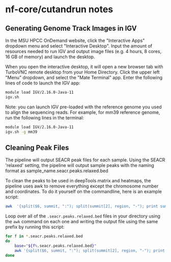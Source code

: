 # nf-core/cutandrun notes

## Generating Genome Track Images in IGV
In the MSU HPCC OnDemand website, click the "Interactive Apps" dropdown menu and select "Interactive Desktop". Input the amount of resources needed to run IGV and output image files (e.g. 4 hours, 8 cores, 16 GB of memory) and launch the desktop.

When you open the interactive desktop, it will open a new browser tab with TurboVNC remote desktop from your Home Directory. Click the upper left "Menu" dropdown, and select the "Mate Terminal" app. Enter the following lines of code to launch the IGV app:
```bash
module load IGV/2.16.0-Java-11
igv.sh
```
Note: you can launch IGV pre-loaded with the reference genome you used to align the sequencing reads. For example, for mm39 reference genome, run the following lines in the terminal:
```bash
module load IGV/2.16.0-Java-11
igv.sh -g mm39
```

## Cleaning Peak Files

The pipeline will output SEACR peak files for each sample. Using the SEACR 'relaxed' setting, the pipeline will output sample peaks with the naming format as sample_name.seacr.peaks.relaxed.bed

To clean the peaks to be used in deepTools matrix and heatmaps, the pipeline uses awk to remove everything except the chromosome number and coordinates. To do it yourself on the commandline, here is an example script:

```bash
awk  '{split($6, summit, ":"); split(summit[2], region, "-"); print summit[1]"\t"region[1]"\t"region[2]}' sample_name.seacr.peaks.relaxed.bed  > sample_name.max_signal.awk.txt
```

Loop over all of the `.seacr.peaks.relaxed.bed` files in your directory using the `awk` command on each one and writing the output file using the same prefix by running this script:

```bash
for f in *.seacr.peaks.relaxed.bed
do
    base="${f%.seacr.peaks.relaxed.bed}"
    awk '{split($6, summit, ":"); split(summit[2], region, "-"); print summit[1]"\t"region[1]"\t"region[2]}' "$f" > "${base}.max_signal.awk.txt"
done
```
